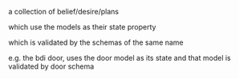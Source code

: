 a collection of belief/desire/plans

which use the models as their state property

which is validated by the schemas of the same name

e.g. the bdi door, uses the door model as its state and that model is validated by door schema

